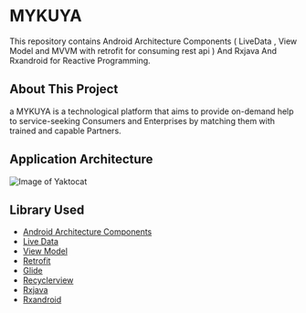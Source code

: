 # MYKUYA

This repository contains Android Architecture Components ( LiveData , View Model and MVVM with retrofit for consuming rest api ) And Rxjava And Rxandroid for Reactive Programming.

## About This Project

a MYKUYA is a technological platform that aims to provide on-demand help to service-seeking Consumers and Enterprises by matching them with trained and capable Partners.



## Application Architecture
![Image of Yaktocat](https://camo.githubusercontent.com/9bf7338fb252ddd91a23a3ce27aca6eea6b309e8/68747470733a2f2f63646e2d696d616765732d312e6d656469756d2e636f6d2f6d61782f313630302f312a4f71654e5274796a67575a7a655569667251542d4e412e706e67)


## Library Used
* [Android Architecture Components](https://developer.android.com/topic/libraries/architecture/)
* [Live Data](https://developer.android.com/topic/libraries/architecture/livedata)
* [View Model](https://developer.android.com/topic/libraries/architecture/viewmodel)
* [Retrofit](https://square.github.io/retrofit/)
* [Glide](https://github.com/bumptech/glide)
* [Recyclerview](https://developer.android.com/guide/topics/ui/layout/recyclerview)
* [Rxjava](https://github.com/ReactiveX/RxJava)
* [Rxandroid](https://github.com/ReactiveX/RxAndroid)



